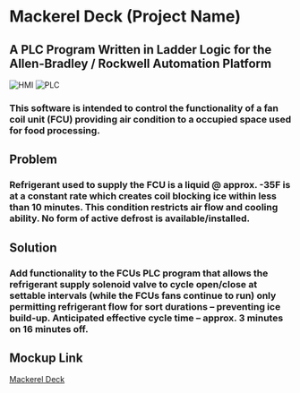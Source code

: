 # Mackerel Deck (Project Name)

## A PLC Program Written in Ladder Logic for the Allen-Bradley / Rockwell Automation Platform

![HMI](https://flic.kr/p/2oiriEh)
![PLC](https://flic.kr/p/2oimtPx)

### This software is intended to control the functionality of a fan coil unit (FCU) providing air condition to a occupied space used for food processing.

## Problem

### Refrigerant used to supply the FCU is a liquid @ approx. -35F is at a constant rate which creates coil blocking ice within less than 10 minutes. This condition restricts air flow and cooling ability. No form of active defrost is available/installed.

## Solution

### Add functionality to the FCUs PLC program that allows the refrigerant supply solenoid valve to cycle open/close at settable intervals (while the FCUs fans continue to run) only permitting refrigerant flow for sort durations – preventing ice build-up. Anticipated effective cycle time – approx. 3 minutes on 16 minutes off.

## Mockup Link

[Mackerel Deck](https://www.figma.com/file/ttk242LToSwkRDnxD29xf3/Mackerel-Deck?node-id=0%3A1&t=5MHar3qryMDyCyqo-1)
